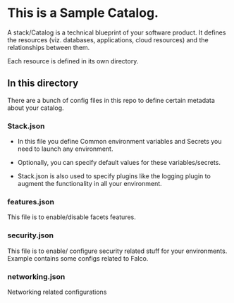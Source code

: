 # This is a Sample Catalog.

A stack/Catalog is a technical blueprint of your software product. It defines the resources (viz. databases, applications, cloud resources) and the relationships between them. 

Each resource is defined in its own directory. 

## In this directory

There are a bunch of config files in this repo to define certain metadata about your catalog.

### Stack.json

* In this file you define Common environment variables and Secrets you need to launch any environment.

* Optionally, you can specify default values for these variables/secrets.

* Stack.json is also used to specify plugins like the logging plugin to augment the functionality in all your environment.

### features.json

This file is to enable/disable facets features.

### security.json

This file is to enable/ configure security related stuff for your environments. Example contains some configs related to Falco. 

### networking.json

Networking related configurations

